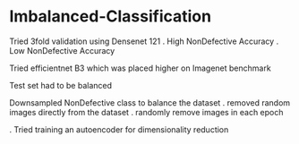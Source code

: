 # Imbalanced-Classification


Tried 3fold validation using Densenet 121
. High NonDefective Accuracy
. Low NonDefective Accuracy

Tried efficientnet B3 which was placed higher on Imagenet benchmark

Test set had to be balanced

Downsampled NonDefective class to balance the dataset
. removed random images directly from the dataset
. randomly remove images in each epoch

. Tried training an autoencoder for dimensionality reduction
